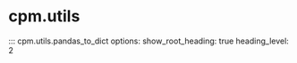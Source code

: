 # cpm.utils

::: cpm.utils.pandas_to_dict
    options:
        show_root_heading: true
        heading_level: 2

